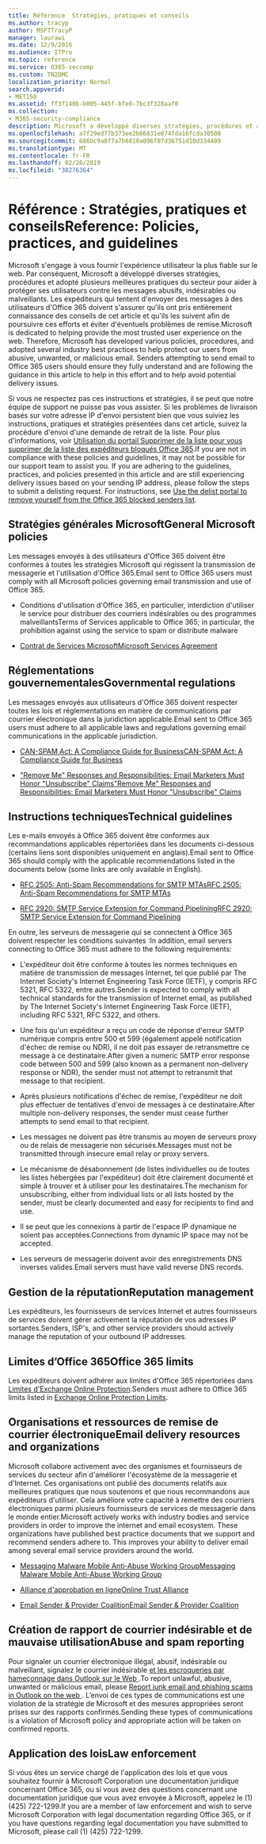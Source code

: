 ```yaml
---
title: Référence  Stratégies, pratiques et conseils
ms.author: tracyp
author: MSFTTracyP
manager: laurawi
ms.date: 12/9/2016
ms.audience: ITPro
ms.topic: reference
ms.service: O365-seccomp
ms.custom: TN2DMC
localization_priority: Normal
search.appverid:
- MET150
ms.assetid: ff3f140b-b005-445f-bfe0-7bc3f328aaf0
ms.collection:
- M365-security-compliance
description: Microsoft a développé diverses stratégies, procédures et a adopté plusieurs meilleures pratiques du secteur afin de protéger les utilisateurs contre des courriers indésirables, indésirables ou malveillants.
ms.openlocfilehash: a7f29ed77b373ee2b66831e074fda16fcda30508
ms.sourcegitcommit: 686bc9a8f7a7b6810a096f07d36751d10d334409
ms.translationtype: MT
ms.contentlocale: fr-FR
ms.lasthandoff: 02/26/2019
ms.locfileid: "30276364"
---
```

# <a name="reference-policies-practices-and-guidelines"></a><span data-ttu-id="1f50a-103">Référence : Stratégies, pratiques et conseils</span><span class="sxs-lookup"><span data-stu-id="1f50a-103">Reference: Policies, practices, and guidelines</span></span>
  
<span data-ttu-id="1f50a-p101">Microsoft s'engage à vous fournir l'expérience utilisateur la plus fiable sur le web. Par conséquent, Microsoft a développé diverses stratégies, procédures et adopté plusieurs meilleures pratiques du secteur pour aider à protéger ses utilisateurs contre les messages abusifs, indésirables ou malveillants. Les expéditeurs qui tentent d'envoyer des messages à des utilisateurs d'Office 365 doivent s'assurer qu'ils ont pris entièrement connaissance des conseils de cet article et qu'ils les suivent afin de poursuivre ces efforts et éviter d'éventuels problèmes de remise.</span><span class="sxs-lookup"><span data-stu-id="1f50a-p101">Microsoft is dedicated to helping provide the most trusted user experience on the web. Therefore, Microsoft has developed various policies, procedures, and adopted several industry best practices to help protect our users from abusive, unwanted, or malicious email. Senders attempting to send email to Office 365 users should ensure they fully understand and are following the guidance in this article to help in this effort and to help avoid potential delivery issues.</span></span>
  
<span data-ttu-id="1f50a-p102">Si vous ne respectez pas ces instructions et stratégies, il se peut que notre équipe de support ne puisse pas vous assister. Si les problèmes de livraison basés sur votre adresse IP d'envoi persistent bien que vous suiviez les instructions, pratiques et stratégies présentées dans cet article, suivez la procédure d'envoi d'une demande de retrait de la liste. Pour plus d'informations, voir [Utilisation du portail Supprimer de la liste pour vous supprimer de la liste des expéditeurs bloqués Office 365](use-the-delist-portal-to-remove-yourself-from-the-office-365-blocked-senders-lis.md).</span><span class="sxs-lookup"><span data-stu-id="1f50a-p102">If you are not in compliance with these policies and guidelines, it may not be possible for our support team to assist you. If you are adhering to the guidelines, practices, and policies presented in this article and are still experiencing delivery issues based on your sending IP address, please follow the steps to submit a delisting request. For instructions, see [Use the delist portal to remove yourself from the Office 365 blocked senders list](use-the-delist-portal-to-remove-yourself-from-the-office-365-blocked-senders-lis.md).</span></span>
  
## <a name="general-microsoft-policies"></a><span data-ttu-id="1f50a-110">Stratégies générales Microsoft</span><span class="sxs-lookup"><span data-stu-id="1f50a-110">General Microsoft policies</span></span>
<span data-ttu-id="1f50a-111"><a name="GenMsftPolicies"> </a></span><span class="sxs-lookup"><span data-stu-id="1f50a-111"></span></span>

<span data-ttu-id="1f50a-112">Les messages envoyés à des utilisateurs d'Office 365 doivent être conformes à toutes les stratégies Microsoft qui régissent la transmission de messagerie et l'utilisation d'Office 365.</span><span class="sxs-lookup"><span data-stu-id="1f50a-112">Email sent to Office 365 users must comply with all Microsoft policies governing email transmission and use of Office 365.</span></span>
  
- <span data-ttu-id="1f50a-113">Conditions d'utilisation d'Office 365, en particulier, interdiction d'utiliser le service pour distribuer des courriers indésirables ou des programmes malveillants</span><span class="sxs-lookup"><span data-stu-id="1f50a-113">Terms of Services applicable to Office 365; in particular, the prohibition against using the service to spam or distribute malware</span></span>
    
- [<span data-ttu-id="1f50a-114">Contrat de Services Microsoft</span><span class="sxs-lookup"><span data-stu-id="1f50a-114">Microsoft Services Agreement</span></span>](https://www.microsoft.com/servicesagreement/)
    
## <a name="governmental-regulations"></a><span data-ttu-id="1f50a-115">Réglementations gouvernementales</span><span class="sxs-lookup"><span data-stu-id="1f50a-115">Governmental regulations</span></span>
<span data-ttu-id="1f50a-116"><a name="GovtRegulations"> </a></span><span class="sxs-lookup"><span data-stu-id="1f50a-116"></span></span>

<span data-ttu-id="1f50a-117">Les messages envoyés aux utilisateurs d'Office 365 doivent respecter toutes les lois et réglementations en matière de communications par courrier électronique dans la juridiction applicable.</span><span class="sxs-lookup"><span data-stu-id="1f50a-117">Email sent to Office 365 users must adhere to all applicable laws and regulations governing email communications in the applicable jurisdiction.</span></span>
  
- [<span data-ttu-id="1f50a-118">CAN-SPAM Act: A Compliance Guide for Business</span><span class="sxs-lookup"><span data-stu-id="1f50a-118">CAN-SPAM Act: A Compliance Guide for Business</span></span>](https://www.ftc.gov/tips-advice/business-center/guidance/can-spam-act-compliance-guide-business)
    
- [<span data-ttu-id="1f50a-119">"Remove Me" Responses and Responsibilities: Email Marketers Must Honor "Unsubscribe" Claims</span><span class="sxs-lookup"><span data-stu-id="1f50a-119">"Remove Me" Responses and Responsibilities: Email Marketers Must Honor "Unsubscribe" Claims</span></span>](https://www.lawpublish.com/ftc-emai-marketers-unsubscribe-claims.mdl)
    
## <a name="technical-guidelines"></a><span data-ttu-id="1f50a-120">Instructions techniques</span><span class="sxs-lookup"><span data-stu-id="1f50a-120">Technical guidelines</span></span>
<span data-ttu-id="1f50a-121"><a name="TechGuidelines"> </a></span><span class="sxs-lookup"><span data-stu-id="1f50a-121"></span></span>

<span data-ttu-id="1f50a-122">Les e-mails envoyés à Office 365 doivent être conformes aux recommandations applicables répertoriées dans les documents ci-dessous (certains liens sont disponibles uniquement en anglais).</span><span class="sxs-lookup"><span data-stu-id="1f50a-122">Email sent to Office 365 should comply with the applicable recommendations listed in the documents below (some links are only available in English).</span></span>
  
- [<span data-ttu-id="1f50a-123">RFC 2505: Anti-Spam Recommendations for SMTP MTAs</span><span class="sxs-lookup"><span data-stu-id="1f50a-123">RFC 2505: Anti-Spam Recommendations for SMTP MTAs</span></span>](https://www.ietf.org/rfc/rfc2505.txt)
    
- [<span data-ttu-id="1f50a-124">RFC 2920: SMTP Service Extension for Command Pipelining</span><span class="sxs-lookup"><span data-stu-id="1f50a-124">RFC 2920: SMTP Service Extension for Command Pipelining</span></span>](https://www.ietf.org/rfc/rfc2920.txt)
    
<span data-ttu-id="1f50a-125">En outre, les serveurs de messagerie qui se connectent à Office 365 doivent respecter les conditions suivantes :</span><span class="sxs-lookup"><span data-stu-id="1f50a-125">In addition, email servers connecting to Office 365 must adhere to the following requirements:</span></span>
  
- <span data-ttu-id="1f50a-126">L'expéditeur doit être conforme à toutes les normes techniques en matière de transmission de messages Internet, tel que publié par The Internet Society's Internet Engineering Task Force (IETF), y compris RFC 5321, RFC 5322, entre autres.</span><span class="sxs-lookup"><span data-stu-id="1f50a-126">Sender is expected to comply with all technical standards for the transmission of Internet email, as published by The Internet Society's Internet Engineering Task Force (IETF), including RFC 5321, RFC 5322, and others.</span></span> 
    
- <span data-ttu-id="1f50a-127">Une fois qu'un expéditeur a reçu un code de réponse d'erreur SMTP numérique compris entre 500 et 599 (également appelé notification d'échec de remise ou NDR), il ne doit pas essayer de retransmettre ce message à ce destinataire.</span><span class="sxs-lookup"><span data-stu-id="1f50a-127">After given a numeric SMTP error response code between 500 and 599 (also known as a permanent non-delivery response or NDR), the sender must not attempt to retransmit that message to that recipient.</span></span>
    
- <span data-ttu-id="1f50a-128">Après plusieurs notifications d'échec de remise, l'expéditeur ne doit plus effectuer de tentatives d'envoi de messages à ce destinataire.</span><span class="sxs-lookup"><span data-stu-id="1f50a-128">After multiple non-delivery responses, the sender must cease further attempts to send email to that recipient.</span></span>
    
- <span data-ttu-id="1f50a-129">Les messages ne doivent pas être transmis au moyen de serveurs proxy ou de relais de messagerie non sécurisés.</span><span class="sxs-lookup"><span data-stu-id="1f50a-129">Messages must not be transmitted through insecure email relay or proxy servers.</span></span>
    
- <span data-ttu-id="1f50a-130">Le mécanisme de désabonnement (de listes individuelles ou de toutes les listes hébergées par l'expéditeur) doit être clairement documenté et simple à trouver et à utiliser pour les destinataires.</span><span class="sxs-lookup"><span data-stu-id="1f50a-130">The mechanism for unsubscribing, either from individual lists or all lists hosted by the sender, must be clearly documented and easy for recipients to find and use.</span></span>
    
- <span data-ttu-id="1f50a-131">Il se peut que les connexions à partir de l'espace IP dynamique ne soient pas acceptées.</span><span class="sxs-lookup"><span data-stu-id="1f50a-131">Connections from dynamic IP space may not be accepted.</span></span>
    
- <span data-ttu-id="1f50a-132">Les serveurs de messagerie doivent avoir des enregistrements DNS inverses valides.</span><span class="sxs-lookup"><span data-stu-id="1f50a-132">Email servers must have valid reverse DNS records.</span></span>
    
## <a name="reputation-management"></a><span data-ttu-id="1f50a-133">Gestion de la réputation</span><span class="sxs-lookup"><span data-stu-id="1f50a-133">Reputation management</span></span>
<span data-ttu-id="1f50a-134"><a name="RepManagement"> </a></span><span class="sxs-lookup"><span data-stu-id="1f50a-134"></span></span>

<span data-ttu-id="1f50a-135">Les expéditeurs, les fournisseurs de services Internet et autres fournisseurs de services doivent gérer activement la réputation de vos adresses IP sortantes.</span><span class="sxs-lookup"><span data-stu-id="1f50a-135">Senders, ISP's, and other service providers should actively manage the reputation of your outbound IP addresses.</span></span>
  
## <a name="office-365-limits"></a><span data-ttu-id="1f50a-136">Limites d’Office 365</span><span class="sxs-lookup"><span data-stu-id="1f50a-136">Office 365 limits</span></span>
<span data-ttu-id="1f50a-137"><a name="sectionSection4"> </a></span><span class="sxs-lookup"><span data-stu-id="1f50a-137"></span></span>

<span data-ttu-id="1f50a-138">Les expéditeurs doivent adhérer aux limites d'Office 365 répertoriées dans [Limites d'Exchange Online Protection](https://technet.microsoft.com/library/exchange-online-protection-limits.aspx).</span><span class="sxs-lookup"><span data-stu-id="1f50a-138">Senders must adhere to Office 365 limits listed in [Exchange Online Protection Limits](https://technet.microsoft.com/library/exchange-online-protection-limits.aspx).</span></span>
  
## <a name="email-delivery-resources-and-organizations"></a><span data-ttu-id="1f50a-139">Organisations et ressources de remise de courrier électronique</span><span class="sxs-lookup"><span data-stu-id="1f50a-139">Email delivery resources and organizations</span></span>
<span data-ttu-id="1f50a-140"><a name="sectionSection5"> </a></span><span class="sxs-lookup"><span data-stu-id="1f50a-140"></span></span>

<span data-ttu-id="1f50a-p103">Microsoft collabore activement avec des organismes et fournisseurs de services du secteur afin d'améliorer l'écosystème de la messagerie et d'Internet. Ces organisations ont publié des documents relatifs aux meilleures pratiques que nous soutenons et que nous recommandons aux expéditeurs d'utiliser. Cela améliore votre capacité à remettre des courriers électroniques parmi plusieurs fournisseurs de services de messagerie dans le monde entier.</span><span class="sxs-lookup"><span data-stu-id="1f50a-p103">Microsoft actively works with industry bodies and service providers in order to improve the internet and email ecosystem. These organizations have published best practice documents that we support and recommend senders adhere to. This improves your ability to deliver email among several email service providers around the world.</span></span>
  
- [<span data-ttu-id="1f50a-144">Messaging Malware Mobile Anti-Abuse Working Group</span><span class="sxs-lookup"><span data-stu-id="1f50a-144">Messaging Malware Mobile Anti-Abuse Working Group</span></span>](https://www.m3aawg.org/)
    
- [<span data-ttu-id="1f50a-145">Alliance d'approbation en ligne</span><span class="sxs-lookup"><span data-stu-id="1f50a-145">Online Trust Alliance </span></span>](https://www.otalliance.org/resources)
    
- [<span data-ttu-id="1f50a-146">Email Sender &amp; Provider Coalition</span><span class="sxs-lookup"><span data-stu-id="1f50a-146">Email Sender &amp; Provider Coalition</span></span>](http://www.espcoalition.org/)
    
## <a name="abuse-and-spam-reporting"></a><span data-ttu-id="1f50a-147">Création de rapport de courrier indésirable et de mauvaise utilisation</span><span class="sxs-lookup"><span data-stu-id="1f50a-147">Abuse and spam reporting</span></span>
<span data-ttu-id="1f50a-148"><a name="AbuseSpamReports"> </a></span><span class="sxs-lookup"><span data-stu-id="1f50a-148"></span></span>

<span data-ttu-id="1f50a-149">Pour signaler un courrier électronique illégal, abusif, indésirable ou malveillant, signalez le courrier indésirable [et les escroqueries par hameçonnage dans Outlook sur le Web ](report-junk-email-and-phishing-scams-in-outlook-on-the-web-eop.md).</span><span class="sxs-lookup"><span data-stu-id="1f50a-149">To report unlawful, abusive, unwanted or malicious email, please [Report junk email and phishing scams in Outlook on the web ](report-junk-email-and-phishing-scams-in-outlook-on-the-web-eop.md).</span></span> <span data-ttu-id="1f50a-150">L’envoi de ces types de communications est une violation de la stratégie de Microsoft et des mesures appropriées seront prises sur des rapports confirmés.</span><span class="sxs-lookup"><span data-stu-id="1f50a-150">Sending these types of communications is a violation of Microsoft policy and appropriate action will be taken on confirmed reports.</span></span>
  
## <a name="law-enforcement"></a><span data-ttu-id="1f50a-151">Application des lois</span><span class="sxs-lookup"><span data-stu-id="1f50a-151">Law enforcement</span></span>
<span data-ttu-id="1f50a-152"><a name="sectionSection7"> </a></span><span class="sxs-lookup"><span data-stu-id="1f50a-152"></span></span>

<span data-ttu-id="1f50a-153">Si vous êtes un service chargé de l'application des lois et que vous souhaitez fournir à Microsoft Corporation une documentation juridique concernant Office 365, ou si vous avez des questions concernant une documentation juridique que vous avez envoyée à Microsoft, appelez le (1) (425) 722-1299.</span><span class="sxs-lookup"><span data-stu-id="1f50a-153">If you are a member of law enforcement and wish to serve Microsoft Corporation with legal documentation regarding Office 365, or if you have questions regarding legal documentation you have submitted to Microsoft, please call (1) (425) 722-1299.</span></span>
  


